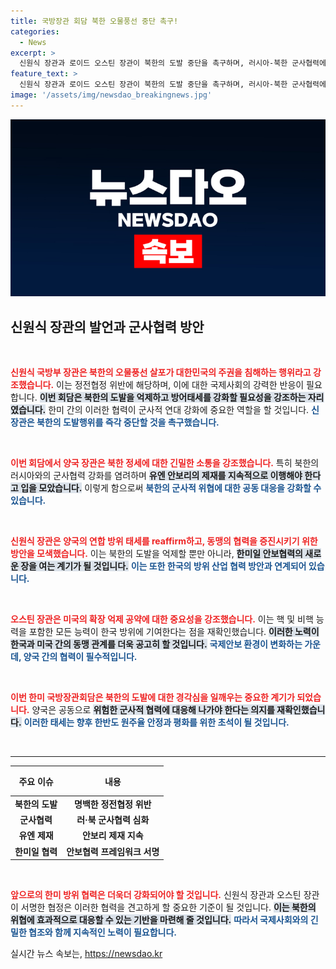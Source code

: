 ```yaml
---
title: 국방장관 회담 북한 오물풍선 중단 촉구!
categories:
  - News
excerpt: >
  신원식 장관과 로이드 오스틴 장관이 북한의 도발 중단을 촉구하며, 러시아-북한 군사협력에 대한 유엔 안보리 제재 이행을 강조했습니다. 정전협정 위반을 거론하며 주권 수호의 결의를 재확인한 이들의 회담이 귀추를 주목받고 있습니다.
feature_text: >
  신원식 장관과 로이드 오스틴 장관이 북한의 도발 중단을 촉구하며, 러시아-북한 군사협력에 대한 유엔 안보리 제재 이행을 강조했습니다. 정전협정 위반을 거론하며 주권 수호의 결의를 재확인한 이들의 회담이 귀추를 주목받고 있습니다.
image: '/assets/img/newsdao_breakingnews.jpg'
---
```


<p><img src="/assets/img/newsdao_breakingnews.jpg" alt="implanttips 속보" /></p>

<h2 data-ke-size="size26">신원식 장관의 발언과 군사협력 방안</h2>

<p data-ke-size="size16">&nbsp;</p>

<p><b><span style="color: #ee2323;">신원식 국방부 장관은 북한의 오물풍선 살포가 대한민국의 주권을 침해하는 행위라고 강조했습니다.</span></b> 이는 정전협정 위반에 해당하며, 이에 대한 국제사회의 강력한 반응이 필요합니다. <b><span style="background-color: #21538527;">이번 회담은 북한의 도발을 억제하고 방어태세를 강화할 필요성을 강조하는 자리였습니다.</span></b> 한미 간의 이러한 협력이 군사적 연대 강화에 중요한 역할을 할 것입니다. <b><span style="color: #1a5490;">신 장관은 북한의 도발행위를 즉각 중단할 것을 촉구했습니다.</span></b></p>

<p data-ke-size="size16">&nbsp;</p>

<p><b><span style="color: #ee2323;">이번 회담에서 양국 장관은 북한 정세에 대한 긴밀한 소통을 강조했습니다.</span></b> 특히 북한의 러시아와의 군사협력 강화를 염려하며 <b><span style="background-color: #21538527;">유엔 안보리의 제재를 지속적으로 이행해야 한다고 입을 모았습니다.</span></b> 이렇게 함으로써 <b><span style="color: #1a5490;">북한의 군사적 위협에 대한 공동 대응을 강화할 수 있습니다.</span></b> </p>

<p data-ke-size="size16">&nbsp;</p>

<p><b><span style="color: #ee2323;">신원식 장관은 양국의 연합 방위 태세를 reaffirm하고, 동맹의 협력을 증진시키기 위한 방안을 모색했습니다.</span></b> 이는 북한의 도발을 억제할 뿐만 아니라, <b><span style="background-color: #21538527;">한미일 안보협력의 새로운 장을 여는 계기가 될 것입니다.</span></b> <b><span style="color: #1a5490;">이는 또한 한국의 방위 산업 협력 방안과 연계되어 있습니다.</span></b></p>

<p data-ke-size="size16">&nbsp;</p>

<p><b><span style="color: #ee2323;">오스틴 장관은 미국의 확장 억제 공약에 대한 중요성을 강조했습니다.</span></b> 이는 핵 및 비핵 능력을 포함한 모든 능력이 한국 방위에 기여한다는 점을 재확인했습니다. <b><span style="background-color: #21538527;">이러한 노력이 한국과 미국 간의 동맹 관계를 더욱 공고히 할 것입니다.</span></b> <b><span style="color: #1a5490;">국제안보 환경이 변화하는 가운데, 양국 간의 협력이 필수적입니다.</span></b></p>

<p data-ke-size="size16">&nbsp;</p>

<p><b><span style="color: #ee2323;">이번 한미 국방장관회담은 북한의 도발에 대한 경각심을 일깨우는 중요한 계기가 되었습니다.</span></b> 양국은 공동으로 <b><span style="background-color: #21538527;">위험한 군사적 협력에 대응해 나가야 한다는 의지를 재확인했습니다.</span></b> <b><span style="color: #1a5490;">이러한 태세는 향후 한반도 원주율 안정과 평화를 위한 초석이 될 것입니다.</span></b></p>

<p data-ke-size="size16">&nbsp;</p>

<hr />

<table style="width: 100%; border-collapse: collapse;">
  <thead>
    <tr>
      <th style="text-align: center; height: 40px;"><b>주요 이슈</b></th>
      <th style="text-align: center; height: 40px;"><b>내용</b></th>
    </tr>
  </thead>
  <tbody>
    <tr>
      <td style="text-align: center; height: 17px;"><b>북한의 도발</b></td>
      <td style="text-align: center; height: 17px;"><b>명백한 정전협정 위반</b></td>
    </tr>
    <tr>
      <td style="text-align: center; height: 17px;"><b>군사협력</b></td>
      <td style="text-align: center; height: 17px;"><b>러·북 군사협력 심화</b></td>
    </tr>
    <tr>
      <td style="text-align: center; height: 17px;"><b>유엔 제재</b></td>
      <td style="text-align: center; height: 17px;"><b>안보리 제재 지속</b></td>
    </tr>
    <tr>
      <td style="text-align: center; height: 17px;"><b>한미일 협력</b></td>
      <td style="text-align: center; height: 17px;"><b>안보협력 프레임워크 서명</b></td>
    </tr>
  </tbody>
</table>

<p data-ke-size="size16">&nbsp;</p>

<p><b><span style="color: #ee2323;">앞으로의 한미 방위 협력은 더욱더 강화되어야 할 것입니다.</span></b> 신원식 장관과 오스틴 장관이 서명한 협정은 이러한 협력을 견고하게 할 중요한 기준이 될 것입니다. <b><span style="background-color: #21538527;">이는 북한의 위협에 효과적으로 대응할 수 있는 기반을 마련해 줄 것입니다.</span></b> <b><span style="color: #1a5490;">따라서 국제사회와의 긴밀한 협조와 함께 지속적인 노력이 필요합니다.</span></b></p>
실시간 뉴스 속보는, <a href="https://newsdao.kr" rel="dofollow">https://newsdao.kr</a>


